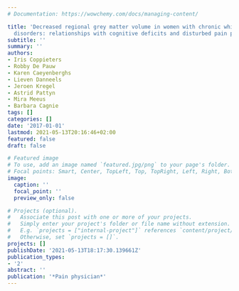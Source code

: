 ```yaml
---
# Documentation: https://wowchemy.com/docs/managing-content/

title: 'Decreased regional grey matter volume in women with chronic whiplash-associated
  disorders: relationships with cognitive deficits and disturbed pain processing'
subtitle: ''
summary: ''
authors:
- Iris Coppieters
- Robby De Pauw
- Karen Caeyenberghs
- Lieven Danneels
- Jeroen Kregel
- Astrid Pattyn
- Mira Meeus
- Barbara Cagnie
tags: []
categories: []
date: '2017-01-01'
lastmod: 2021-05-13T20:16:46+02:00
featured: false
draft: false

# Featured image
# To use, add an image named `featured.jpg/png` to your page's folder.
# Focal points: Smart, Center, TopLeft, Top, TopRight, Left, Right, BottomLeft, Bottom, BottomRight.
image:
  caption: ''
  focal_point: ''
  preview_only: false

# Projects (optional).
#   Associate this post with one or more of your projects.
#   Simply enter your project's folder or file name without extension.
#   E.g. `projects = ["internal-project"]` references `content/project/deep-learning/index.md`.
#   Otherwise, set `projects = []`.
projects: []
publishDate: '2021-05-13T18:17:30.139661Z'
publication_types:
- '2'
abstract: ''
publication: '*Pain physician*'
---
```

